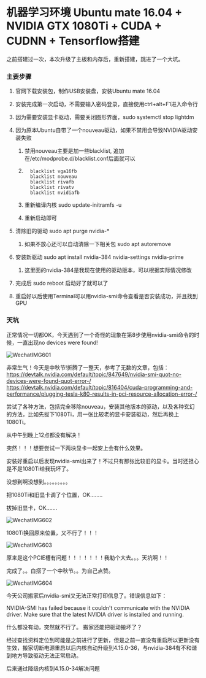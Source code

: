# 机器学习环境 Ubuntu mate 16.04 + NVIDIA GTX 1080Ti + CUDA + CUDNN + Tensorflow搭建

之前搭建过一次，本次升级了主板和内存后，重新搭建，跳进了一个大坑。

### 主要步骤

1. 官网下载安装包，制作USB安装盘，安装Ubuntu mate 16.04

2. 安装完成第一次启动，不需要输入密码登录，直接使用ctrl+alt+F1进入命令行

3. 因为需要安装显卡驱动，需要关闭图形界面，sudo systemctl stop lightdm

4. 因为原本Ubuntu自带了一个nouveau驱动，如果不禁用会导致NVIDIA驱动安装失败

     1. 禁用nouveau主要是加一些blacklist, 追加在/etc/modprobe.d/blacklist.conf后面就可以

     2. ```properties
          blacklist vga16fb 
          blacklist nouveau 
          blacklist rivafb 
          blacklist rivatv 
          blacklist nvidiafb
          ```

     3. 重新编译内核 sudo update-initramfs -u

     4. 重新启动即可
5. 清除旧的驱动 sudo apt purge nvidia-*
    1. 如果不放心还可以自动清除一下相关包 sudo apt autoremove
6. 安装新驱动 sudo apt install nvidia-384 nvidia-settings nvidia-prime
    1. 这里面的nvidia-384是我现在使用的驱动版本，可以根据实际情况修改
7. 完成后 sudo reboot 启动好了就可以了
8. 重启好以后使用Terminal可以用nvidia-smi命令查看是否安装成功，并且找到GPU



### **天坑**

正常情况一切都OK，今天遇到了一个奇怪的现象在第8步使用nvidia-smi命令的时候，一直出现no devices were found!

![WechatIMG601](https://doublingli.github.io/images/WechatIMG601.jpeg)

非常生气！今天是中秋节!折腾了一整天，参考了无数的文章，包括：
https://devtalk.nvidia.com/default/topic/847649/nvidia-smi-quot-no-devices-were-found-quot-error-/
https://devtalk.nvidia.com/default/topic/816404/cuda-programming-and-performance/plugging-tesla-k80-results-in-pci-resource-allocation-error-/

尝试了各种方法，包括完全移除nouveau，安装其他版本的驱动，以及各种玄幻的方法，比如先拔下1080Ti，用一张比较老的显卡安装驱动，然后再换上1080Ti。

从中午到晚上12点都没有解决！

突然！！！想要尝试一下两块显卡一起安上会有什么效果。

安装好重启以后发现nvidia-smi出来了！不过只有那张比较旧的显卡。当时还担心是不是1080Ti给我玩坏了。

没想到啊没想到。。。。。。。。。

把1080Ti和旧显卡调了个位置，OK........

拔掉旧显卡，OK.......

![WechatIMG602](https://doublingli.github.io/images/WechatIMG602.jpeg)

1080Ti换回原来位置，又不行了！！！ 

![WechatIMG603](https://doublingli.github.io/images/WechatIMG603.jpeg)

 原来是这个PCIE槽有问题！！！！！！！我勒个大去。。。天坑啊！！

完成了。。白搭了一个中秋节。。为自己点赞。

![WechatIMG604](https://doublingli.github.io/images/WechatIMG604-7813857.jpeg)


今天公司搬家后nvidia-smi又无法正常打印信息了。错误信息如下：

NVIDIA-SMI has failed because it couldn't communicate with the NVIDIA driver. Make sure that the latest NVIDIA driver is installed and running.

什么都没有动，突然就不行了。 搬家还能把驱动搬坏了？

经过查找资料定位到可能是之前进行了更新，但是之前一直没有重启所以更新没有生效，搬家切断电源重启以后内核自动升级到4.15.0-36，与nvidia-384有不和谐到地方导致驱动无法正常启动。

后来通过降级内核到4.15.0-34解决问题



